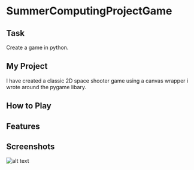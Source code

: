 # SummerComputingProjectGame

## Task
Create a game in python.

## My Project
I have created a classic 2D space shooter game using a canvas wrapper i  wrote around the pygame libary.

## How to Play

## Features

## Screenshots
![alt text](https://github.com/thecollinsprogram/SummerComputingProjectGame/blob/master/screenshots/screenshot1.png?raw=true "Logo Title Text 1")